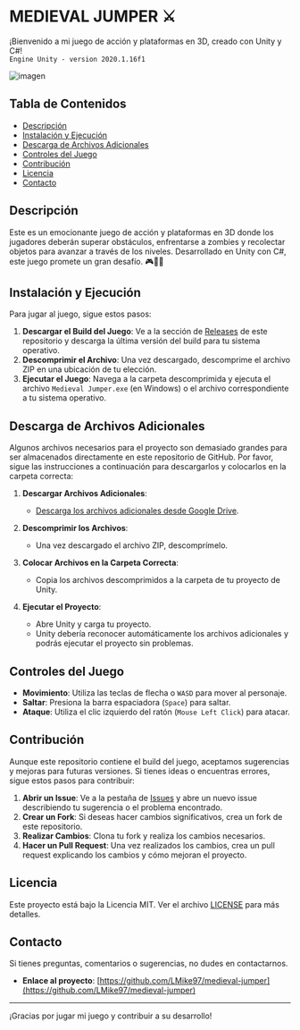 # MEDIEVAL JUMPER ⚔︎

¡Bienvenido a mi juego de acción y plataformas en 3D, creado con Unity y C#! <br/>
`Engine Unity - version 2020.1.16f1`

![imagen](https://github.com/LMike97/medieval-jumper/assets/56482294/b9ecad83-9050-41cb-bd52-bbcfa8d98f60)

## Tabla de Contenidos
- [Descripción](#descripción)
- [Instalación y Ejecución](#instalación-y-ejecución)
- [Descarga de Archivos Adicionales](#descarga-de-archivos-adicionales)
- [Controles del Juego](#controles-del-juego)
- [Contribución](#contribución)
- [Licencia](#licencia)
- [Contacto](#contacto)

## Descripción

Este es un emocionante juego de acción y plataformas en 3D donde los jugadores deberán superar obstáculos, enfrentarse a zombies y recolectar objetos para avanzar a través de los niveles. Desarrollado en Unity con C#, este juego promete un gran desafío. 🎮🧟‍♂️

## Instalación y Ejecución

Para jugar al juego, sigue estos pasos:

1. **Descargar el Build del Juego**: Ve a la sección de [Releases](https://github.com/LMike97/medieval-jumper/releases) de este repositorio y descarga la última versión del build para tu sistema operativo.
2. **Descomprimir el Archivo**: Una vez descargado, descomprime el archivo ZIP en una ubicación de tu elección.
3. **Ejecutar el Juego**: Navega a la carpeta descomprimida y ejecuta el archivo `Medieval Jumper.exe` (en Windows) o el archivo correspondiente a tu sistema operativo.

## Descarga de Archivos Adicionales

Algunos archivos necesarios para el proyecto son demasiado grandes para ser almacenados directamente en este repositorio de GitHub. Por favor, sigue las instrucciones a continuación para descargarlos y colocarlos en la carpeta correcta:

1. **Descargar Archivos Adicionales**: 
   - [Descarga los archivos adicionales desde Google Drive](https://drive.google.com/drive/folders/1jDTP0xx7o5YUDsw3JYSAzIhtyYJ4FUlW?usp=sharing).

2. **Descomprimir los Archivos**:
   - Una vez descargado el archivo ZIP, descomprímelo.

3. **Colocar Archivos en la Carpeta Correcta**:
   - Copia los archivos descomprimidos a la carpeta de tu proyecto de Unity.

4. **Ejecutar el Proyecto**:
   - Abre Unity y carga tu proyecto.
   - Unity debería reconocer automáticamente los archivos adicionales y podrás ejecutar el proyecto sin problemas.

## Controles del Juego

- **Movimiento**: Utiliza las teclas de flecha o `WASD` para mover al personaje.
- **Saltar**: Presiona la barra espaciadora (`Space`) para saltar.
- **Ataque**: Utiliza el clic izquierdo del ratón (`Mouse Left Click`) para atacar.

## Contribución

Aunque este repositorio contiene el build del juego, aceptamos sugerencias y mejoras para futuras versiones. Si tienes ideas o encuentras errores, sigue estos pasos para contribuir:

1. **Abrir un Issue**: Ve a la pestaña de [Issues](https://github.com/LMike97/medieval-jumper/issues) y abre un nuevo issue describiendo tu sugerencia o el problema encontrado.
2. **Crear un Fork**: Si deseas hacer cambios significativos, crea un fork de este repositorio.
3. **Realizar Cambios**: Clona tu fork y realiza los cambios necesarios.
4. **Hacer un Pull Request**: Una vez realizados los cambios, crea un pull request explicando los cambios y cómo mejoran el proyecto.

## Licencia

Este proyecto está bajo la Licencia MIT. Ver el archivo [LICENSE](LICENSE) para más detalles.

## Contacto

Si tienes preguntas, comentarios o sugerencias, no dudes en contactarnos.

- **Enlace al proyecto**: [https://github.com/LMike97/medieval-jumper](https://github.com/LMike97/medieval-jumper)

---

¡Gracias por jugar mi juego y contribuir a su desarrollo!
